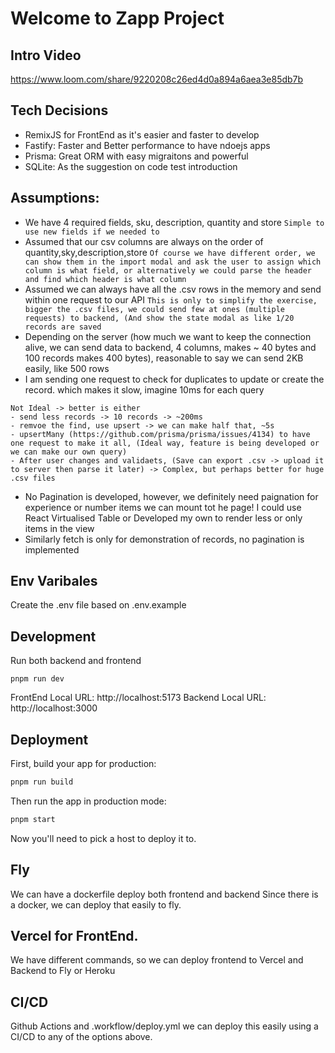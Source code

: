 # Welcome to Zapp Project

## Intro Video

https://www.loom.com/share/9220208c26ed4d0a894a6aea3e85db7b

## Tech Decisions

- RemixJS for FrontEnd as it's easier and faster to develop
- Fastify: Faster and Better performance to have ndoejs apps
- Prisma: Great ORM with easy migraitons and powerful
- SQLite: As the suggestion on code test introduction

## Assumptions:

- We have 4 required fields, sku, description, quantity and store
  `Simple to use new fields if we needed to`
- Assumed that our csv columns are always on the order of quantity,sky,description,store
  `Of course we have different order, we can show them in the import modal and ask the user to assign which column is what field, or alternatively we could parse the header and find which header is what column`
- Assumed we can always have all the .csv rows in the memory and send within one request to our API
  `This is only to simplify the exercise, bigger the .csv files, we could send few at ones (multiple requests) to backend, (And show the state modal as like 1/20 records are saved`
- Depending on the server (how much we want to keep the connection alive, we can send data to backend, 4 columns, makes ~ 40 bytes and 100 records makes 400 bytes), reasonable to say we can send 2KB easily, like 500 rows
- I am sending one request to check for duplicates to update or create the record. which makes it slow, imagine 10ms for each query

```500 records -> 500 find + 500 create/update -> 1000*10ms = 10s!
Not Ideal -> better is either
- send less records -> 10 records -> ~200ms
- remvoe the find, use upsert -> we can make half that, ~5s
- upsertMany (https://github.com/prisma/prisma/issues/4134) to have one request to make it all, (Ideal way, feature is being developed or we can make our own query)
- After user changes and validaets, (Save can export .csv -> upload it to server then parse it later) -> Complex, but perhaps better for huge .csv files
```

- No Pagination is developed, however, we definitely need paignation for experience or number items we can mount tot he page! I could use React Virtualised Table or Developed my own to render less or only items in the view
- Similarly fetch is only for demonstration of records, no pagination is implemented

## Env Varibales

Create the .env file based on .env.example

## Development

Run both backend and frontend

```shellscript
pnpm run dev
```

FrontEnd Local URL: http://localhost:5173
Backend Local URL: http://localhost:3000

## Deployment

First, build your app for production:

```sh
pnpm run build
```

Then run the app in production mode:

```sh
pnpm start
```

Now you'll need to pick a host to deploy it to.

## Fly

We can have a dockerfile deploy both frontend and backend
Since there is a docker, we can deploy that easily to fly.

## Vercel for FrontEnd.

We have different commands, so we can deploy frontend to Vercel
and Backend to Fly or Heroku

## CI/CD

Github Actions and .workflow/deploy.yml we can deploy this easily using a CI/CD to any of the options above.

